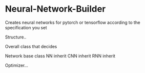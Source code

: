 # Neural-Network-Builder


Creates neural networks for pytorch or tensorflow according to the specification you set


Structure..

Overall class that decides

Network base class
NN inherit
CNN inherit
RNN inherit

Optimizer... 